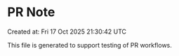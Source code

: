 # PR Note

Created at: Fri 17 Oct 2025 21:30:42 UTC

This file is generated to support testing of PR workflows.
